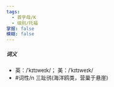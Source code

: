 ```yaml
---
tags:
  - 首字母/K
  - 级别/托福
掌握: false
模糊: false
---
```

##### 词义
- 英：/ˈkɪtɪweɪk/； 美：/ˈkɪtɪweɪk/
- #词性/n  三趾鸻(海洋鸥类，营巢于悬崖)
